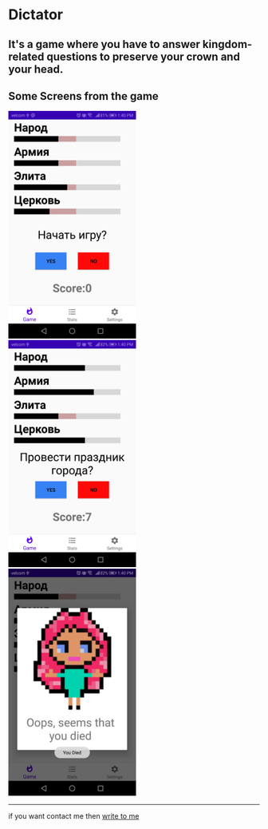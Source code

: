 # Dictator

It's a game where you have to answer kingdom-related questions to preserve your crown and your head.
-----------------------------------------------------------------------------------------------------

Some Screens from the game
--------------------------

<img src="readme/screenshot_1.jpg" width="256"/>
<img src="readme/screenshot_2.jpg" width="256"/>
<img src="readme/screenshot_3.jpg" width="256"/>

------------------------------------------------

if you want contact me then [write to me](https://vk.com/showmethatsmile)
